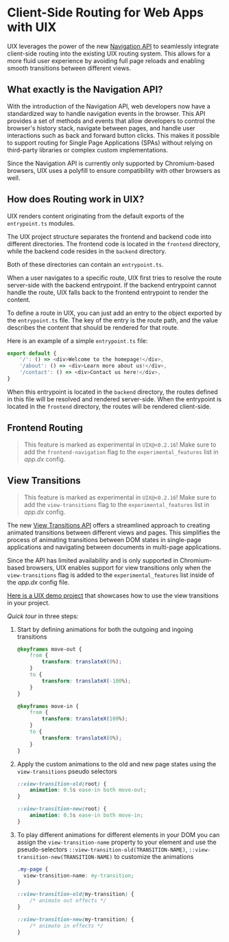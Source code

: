 # Client-Side Routing for Web Apps with UIX

UIX leverages the power of the new [Navigation API](https://developer.mozilla.org/en-US/docs/Web/API/Navigation) to seamlessly integrate client-side routing into the existing UIX routing system. This allows for a more fluid user experience by avoiding full page reloads and enabling smooth transitions between different views.

## What exactly is the Navigation API?

With the introduction of the Navigation API, web developers now have a standardized way to handle navigation events in the browser. This API provides a set of methods and events that allow developers to control the browser's history stack, navigate between pages, and handle user interactions such as back and forward button clicks.
This makes it possible to support routing for Single Page Applications (SPAs) without relying on third-party libraries or complex custom implementations.

Since the Navigation API is currently only supported by Chromium-based browsers, UIX uses a polyfill to ensure compatibility with other browsers as well.

## How does Routing work in UIX?

UIX renders content originating from the default exports of the `entrypoint.ts` modules.

The UIX project structure separates the frontend and backend code into different directories. The frontend code is located in the `frontend` directory, while the backend code resides in the `backend` directory.

Both of these directories can contain an `entrypoint.ts`.

When a user navigates to a specific route, UIX first tries to resolve the route server-side with the backend entrypoint. If the backend entrypoint cannot handle the route, UIX falls back to the frontend entrypoint to render the content.

To define a route in UIX, you can just add an entry to the object exported by the `entrypoint.ts` file. The key of the entry is the route path, and the value describes the content that should be rendered for that route.

Here is an example of a simple `entrypoint.ts` file:

```ts
export default {
    '/': () => <div>Welcome to the homepage!</div>,
    '/about': () => <div>Learn more about us!</div>,
    '/contact': () => <div>Contact us here!</div>,
}
```

When this entrypoint is located in the `backend` directory, the routes defined in this file will be resolved and rendered server-side. When the entrypoint is located in the `frontend` directory, the routes will be rendered client-side.

## Frontend Routing
> This feature is marked as experimental in `UIX@<0.2.16`! Make sure to add the `frontend-navigation` flag to the `experimental_features` list in *app.dx* config.


## View Transitions
> This feature is marked as experimental in `UIX@<0.2.16`! Make sure to add the `view-transitions` flag to the `experimental_features` list in *app.dx* config.

The new [View Transitions API](https://developer.mozilla.org/en-US/docs/Web/API/View_Transitions_API) offers a streamlined approach to creating animated transitions between different views and pages. This simplifies the process of animating transitions between DOM states in single-page applications and navigating between documents in multi-page applications.

Since the API has limited availability and is only supported in Chromium-based browsers, UIX enables support for view transitions only when the `view-transitions` flag is added to the `experimental_features` list inside of the *app.dx* config file.

[Here is a UIX demo project](https://github.com/unyt-org/example-view-transitions) that showcases how to use the view transitions in your project.

*Quick tour* in three steps:

1. Start by defining animations for both the outgoing and ingoing transitions
    ```CSS
    @keyframes move-out {
        from {
            transform: translateX(0%);
        }
        to {
            transform: translateX(-100%);
        }
    }

    @keyframes move-in {
        from {
            transform: translateX(100%);
        }
        to {
            transform: translateX(0%);
        }
    }
    ```
2. Apply the custom animations to the old and new page states using the `view-transitions` pseudo selectors
    ```CSS
    ::view-transition-old(root) {
        animation: 0.5s ease-in both move-out;
    }

    ::view-transition-new(root) {
        animation: 0.5s ease-in both move-in;
    }
    ```
3. To play different animations for different elements in your DOM you can assign the `view-transition-name` property to your element and use the pseudo-selectors `::view-transition-old(TRANSITION-NAME)`, `::view-transition-new(TRANSITION-NAME)` to customize the animations

    ```CSS
    .my-page {
      view-transition-name: my-transition;
    }

    ::view-transition-old(my-transition) {
        /* animate out effects */
    }

    ::view-transition-new(my-transition) {
        /* animate in effects */
    }
    ```
